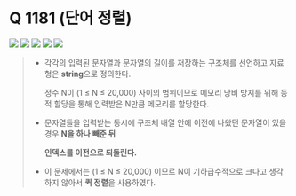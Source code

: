 # Q 1181 (단어 정렬)

<img src="https://img.shields.io/badge/Level-Silver 5-lightgrey"> <img src="https://img.shields.io/badge/Memory-2528%20KB-blue"> <img src="https://img.shields.io/badge/Time-728%20ms-brightgreen"> <img src="https://img.shields.io/badge/Length-753%20B-red"> <img src="https://img.shields.io/badge/Language-C-blueviolet">



> - 각각의 입력된 문자열과 문자열의 길이를 저장하는 구조체를 선언하고 자료형은 **string**으로 정의한다.
>
>   정수 N이 (1 ≤ N ≤ 20,000) 사이의 범위이므로 메모리 낭비 방지를 위해 동적 할당을 통해 입력받은 N만큼 메모리를 할당한다.
>
> - 문자열들을 입력받는 동시에 구조체 배열 안에 이전에 나왔던 문자열이 있을 경우 **N을 하나 빼준 뒤**
>
>   **인덱스를 이전으로 되돌린다.**
>
> - 이 문제에서는 (1 ≤ N ≤ 20,000) 이므로 N이 기하급수적으로 크다고 생각하지 않아서 **퀵 정렬**을 사용하였다.

